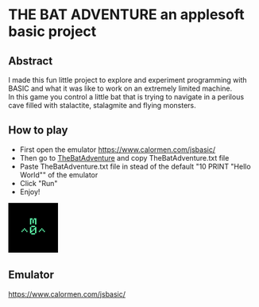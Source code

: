 # THE BAT ADVENTURE an applesoft basic project  
## Abstract  
 
I made this fun little project to explore and experiment programming with BASIC and what it was like to work on an extremely limited machine.  
In this game you control a little bat that is trying to navigate in a perilous cave filled with stalactite, stalagmite and flying monsters.  

## How to play  
- First open the emulator https://www.calormen.com/jsbasic/   
- Then go to [TheBatAdventure](TheBatAdventure) and copy TheBatAdventure.txt file  
- Paste TheBatAdventure.txt file in stead of the default "10 PRINT "Hello World"" of the emulator  
- Click "Run"  
- Enjoy!  

![](BasicBat.gif)  


## Emulator  
https://www.calormen.com/jsbasic/
